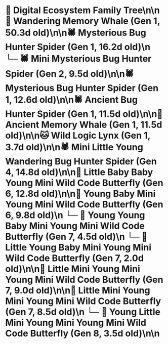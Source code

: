 # 🌳 Digital Ecosystem Family Tree\n\n🐋 Wandering Memory Whale (Gen 1, 50.3d old)\n\n🕷️ Mysterious Bug Hunter Spider (Gen 1, 16.2d old)\n  └─ 🕷️ Mini Mysterious Bug Hunter Spider (Gen 2, 9.5d old)\n\n🕷️ Mysterious Bug Hunter Spider (Gen 1, 12.6d old)\n\n🕷️ Ancient Bug Hunter Spider (Gen 1, 11.5d old)\n\n🐋 Ancient Memory Whale (Gen 1, 11.5d old)\n\n🐱 Wild Logic Lynx (Gen 1, 3.7d old)\n\n🕷️ Mini Little Young Wandering Bug Hunter Spider (Gen 4, 14.8d old)\n\n🦋 Little Baby Baby Young Mini Wild Code Butterfly (Gen 6, 12.8d old)\n\n🦋 Young Baby Mini Young Mini Wild Code Butterfly (Gen 6, 9.8d old)\n  └─ 🦋 Young Young Baby Mini Young Mini Wild Code Butterfly (Gen 7, 4.5d old)\n  └─ 🦋 Little Young Baby Mini Young Mini Wild Code Butterfly (Gen 7, 2.0d old)\n\n🦋 Little Mini Young Mini Young Mini Wild Code Butterfly (Gen 7, 9.0d old)\n\n🦋 Little Mini Young Mini Young Mini Wild Code Butterfly (Gen 7, 8.5d old)\n  └─ 🦋 Young Little Mini Young Mini Young Mini Wild Code Butterfly (Gen 8, 3.5d old)\n\n